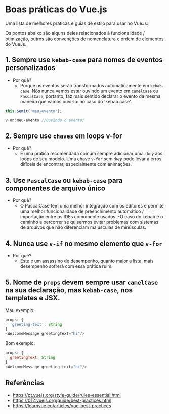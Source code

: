 # Boas práticas do Vue.js

Uma lista de melhores práticas e guias de estilo para usar no VueJs.

Os pontos abaixo são alguns deles relacionados à funcionalidade / otimização, outros são convenções de nomenclatura e ordem de elementos do VueJs.

## 1. Sempre use `kebab-case` para nomes de eventos personalizados

- Por quê?
  - Porque os eventos serão transformados automaticamente em `kebab-case`. Nós nunca vamos estar ouvindo um evento em `camelCase` ou `PascalCase`, portanto, faz mais sentido declarar o evento da mesma maneira que vamos ouvi-lo: no caso do 'kebab case'.

```javascript
this.$emit('meu-evento');
```

```javascript
v-on:meu-evento //Ouvindo o evento;
```

## 2. Sempre use `chaves` em loops v-for

- Por quê?
  - É uma prática recomendada comum sempre adicionar uma `:key` aos loops de seu modelo. Uma chave `v-for` sem *:key* pode levar a erros difíceis de encontrar, especialmente com animações.

## 3. Use `PascalCase` ou `kebab-case` para componentes de arquivo único

- Por quê?
  - O PascalCase tem uma melhor integração com os editores e permite uma melhor funcionalidade de preenchimento automático / importação entre os IDEs comumente usados.
  -O caso do kebab é o caminho a percorrer se quisermos evitar problemas com sistemas de arquivos que não diferenciam maiúsculas de minúsculas.

## 4. Nunca use `v-if` no mesmo elemento que `v-for`

- Por quê?
  - Este é um assassino de desempenho, quanto maior a lista, mais desempenho sofrerá com essa prática ruim.

## 5. Nome de `props` devem sempre usar `camelCase` na sua declaração, mas `kebab-case`, nos templates e JSX.

Mau exemplo:
```javascript
props: {
  'greeting-text': String
}
<WelcomeMessage greetingText="hi"/>
```

Bom exemplo:
```javascript
props: {
  greetingText: String
}
<WelcomeMessage greeting-text="hi"/>
```


## Referências

- <https://pt.vuejs.org/style-guide/rules-essential.html>
- <https://012.vuejs.org/guide/best-practices.html>
- <https://learnvue.co/articles/vue-best-practices>

